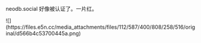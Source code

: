 <p>neodb.social 好像被认证了。一片红。</p>
![](https://files.e5n.cc/media_attachments/files/112/587/400/808/258/516/original/d566b4c53700445a.png)